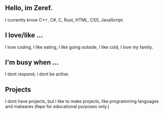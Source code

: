 ## Hello, im Zeref.
I currently know C++, C#, C, Rust, HTML, CSS, JavaScript.

## I love/like ...
I love coding, I like eating, I like going outside, I like cold, I love my family.

## I'm busy when ...
I dont respond, i dont be active.

## Projects
I dont have projects, but i like to make projects, like programming languages and malwares (fepo for educational purposes only.)
